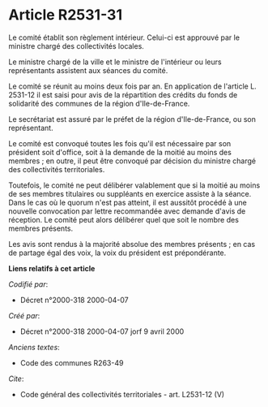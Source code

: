 # Article R2531-31

Le comité établit son règlement intérieur. Celui-ci est approuvé par le ministre chargé des collectivités locales. 

Le ministre chargé de la ville et le ministre de l'intérieur ou leurs représentants assistent aux séances du comité. 

Le comité se réunit au moins deux fois par an. En application de l'article L. 2531-12 il est saisi pour avis de la
répartition des crédits du fonds de solidarité des communes de la région d'Ile-de-France. 

Le secrétariat est assuré par le préfet de la région d'Ile-de-France, ou son représentant. 

Le comité est convoqué toutes les fois qu'il est nécessaire par son président soit d'office, soit à la demande de la moitié
au moins des membres ; en outre, il peut être convoqué par décision du ministre chargé des collectivités territoriales. 

Toutefois, le comité ne peut délibérer valablement que si la moitié au moins de ses membres titulaires ou suppléants en
exercice assiste à la séance. Dans le cas où le quorum n'est pas atteint, il est aussitôt procédé à une nouvelle convocation
par lettre recommandée avec demande d'avis de réception. Le comité peut alors délibérer quel que soit le nombre des membres
présents. 

Les avis sont rendus à la majorité absolue des membres présents ; en cas de partage égal des voix, la voix du président est
prépondérante.

**Liens relatifs à cet article**

_Codifié par_:

  - Décret n°2000-318 2000-04-07

_Créé par_:

  - Décret n°2000-318 2000-04-07 jorf 9 avril 2000

_Anciens textes_:

  - Code des communes R263-49

_Cite_:

  - Code général des collectivités territoriales - art. L2531-12 (V)
